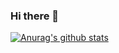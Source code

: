 ### Hi there 👋

[![Anurag's github stats](https://github-readme-stats.vercel.app/api?username=adrianvalenz)](https://github.com/anuraghazra/github-readme-stats)

<!--
**adrianvalenz/adrianvalenz** is a ✨ _special_ ✨ repository because its `README.md` (this file) appears on your GitHub profile.

Here are some ideas to get you started:

- 🔭 I’m currently working on ...
- 🌱 I’m currently learning ...
- 👯 I’m looking to collaborate on ...
- 🤔 I’m looking for help with ...
- 💬 Ask me about ...
- 📫 How to reach me: ...
- 😄 Pronouns: ...
- ⚡ Fun fact: ...
-->
